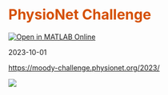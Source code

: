 
# <span style="color:rgb(213,80,0)">PhysioNet Challenge</span>

[![Open in MATLAB Online](https://www.mathworks.com/images/responsive/global/open-in-matlab-online.svg)](https://matlab.mathworks.com/open/github/v1?repo=yanndebray/physionet&file=physionet.mlx)

2023-10-01

https://moody-challenge.physionet.org/2023/

![](https://moody-challenge.physionet.org/assets/img/ecg-ml.gif)